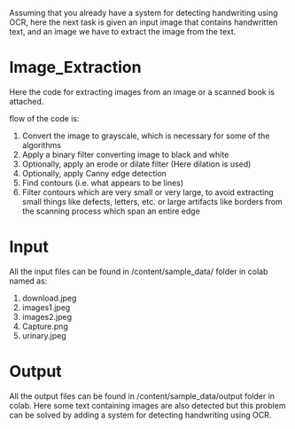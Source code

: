 Assuming that you already have a system for detecting handwriting using OCR, here the next task is given an input image that contains handwritten text, and an image we have to extract the image from the text.

# Image_Extraction
Here the code for extracting images from an image or a scanned book is attached.

flow of the code is:
1. Convert the image to grayscale, which is necessary for some of the algorithms
2. Apply a binary filter converting image to black and white
3. Optionally, apply an erode or dilate filter (Here dilation is used)
4. Optionally, apply Canny edge detection
5. Find contours (i.e. what appears to be lines)
6. Filter contours which are very small or very large, to avoid extracting small things like defects, letters, etc. or large artifacts like borders from the scanning process which span an entire edge


# Input
All the input files can be found in /content/sample_data/ folder in colab named as:
1. download.jpeg
2. images1.jpeg
3. images2.jpeg
4. Capture.png
5. urinary.jpeg

# Output
All the output files can be found in /content/sample_data/output folder in colab. Here some text containing images are also detected but this problem can be solved by adding a system for detecting handwriting using OCR.

